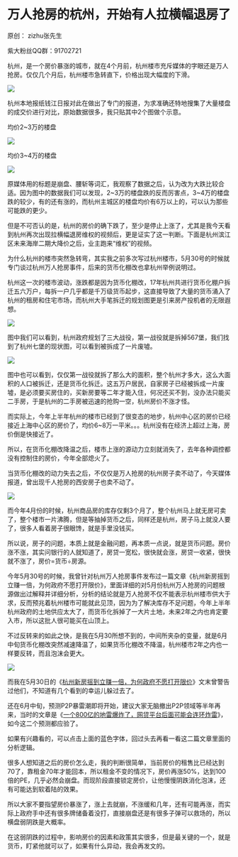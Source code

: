 # 万人抢房的杭州，开始有人拉横幅退房了

原创： zizhu张先生

紫大粉丝QQ群：91702721

杭州，是一个房价暴涨的城市，就在4个月前，杭州楼市充斥媒体的字眼还是万人抢房。仅仅几个月后，杭州楼市急转直下，价格出现大幅度的下滑。  


![](https://upload-images.jianshu.io/upload_images/14971513-abe2bd9eb6716d1d?imageMogr2/auto-orient/strip%7CimageView2/2/w/1240)

杭州本地报纸钱江日报对此在做出了专门的报道，为求准确还特地搜集了大量楼盘的成交价进行对比，原始数据很多，我只贴其中2个图做个示意。

均价2~3万的楼盘  


![](https://upload-images.jianshu.io/upload_images/14971513-ae61cc5d33a57a92?imageMogr2/auto-orient/strip%7CimageView2/2/w/1240)

均价3~4万的楼盘  


![](https://upload-images.jianshu.io/upload_images/14971513-437ddc9829fa69f3?imageMogr2/auto-orient/strip%7CimageView2/2/w/1240)

原媒体用的标题是崩盘、腰斩等词汇，我观察了数据之后，认为改为大跌比较合适。因为图中的数据我们可以发现，2~3万的楼盘跌的反而厉害点，3~4万的楼盘跌的较少，有的还有涨的，而杭州主城区的楼盘均价有6万以上的，可以认为那些可能跌的更少。

但是不可否认的是，杭州的房价的确下跌了，至少是停止上涨了，尤其是我今天看到杭州再次出现拉横幅退房维权的视频后，更是证实了这一判断。下面是杭州滨江区未来海岸二期大降价之后，业主跑来“维权”的视频。

为什么杭州的楼市突然急转弯，其实我之前多次写过杭州楼市，5月30号的时候就专门谈过杭州万人抢房事件，后来的货币化棚改也拿杭州举例说明过。

杭州这一次的楼市波动，涨跌都是因为货币化棚改，17年杭州共进行货币化棚户拆迁五六万户，每拆一户几乎都是千万级货币起步，这直接导致了大量的货币涌入了杭州的租房和住宅市场，而杭州大手笔拆迁的规划图更是引来房产投机者的无限遐想。  


![](https://upload-images.jianshu.io/upload_images/14971513-b8c9b649c2799495?imageMogr2/auto-orient/strip%7CimageView2/2/w/1240)

图中我们可以看到，杭州政府规划了三大战役，第一战役就是拆掉567堡，我们找到了杭州七堡的现状图，可以看到被拆成了一片废墟。  


![](https://upload-images.jianshu.io/upload_images/14971513-dcd8a6f1771e1e6f?imageMogr2/auto-orient/strip%7CimageView2/2/w/1240)

图中也可以看到，仅仅第一战役就拆了那么大的面积，整个杭州才多大，这么大面积的人口被拆迁，还是货币化拆迁。这五万户居民，自家房子已经被拆成一片废墟，是必须要买房住的，买新房要等二年才能入住，何况还买不到，没办法只能买二手房，于是杭州的二手房被迅速的抢购一空，杭州房价不涨才怪。

而实际上，今年上半年杭州的楼市已经到了很变态的地步，杭州中心区的房价已经接近上海中心区的房价了，均价6~8万一平米。。。杭州没有在经济上超过上海，房价倒是快接近了。

所以，在货币化棚改降温之后，楼市上涨的源动力立刻就消失了，去年各种调控都没有控制住的房价，今年全部熄火了。

当货币化棚改的动力失去之后，不仅仅是万人抢房的杭州房子卖不动了，今天媒体报道，曾出现千人抢房的西安房子也卖不动了。  


![](https://upload-images.jianshu.io/upload_images/14971513-0217a8de2c562131?imageMogr2/auto-orient/strip%7CimageView2/2/w/1240)

而今年4月份的时候，杭州商品房的库存仅剩3个月了，整个杭州马上就无房可卖了，整个楼市一片沸腾，但是等抽掉货币之后，同样还是杭州，房子马上就没人要了，很多人看着房子很眼馋，就是手里没钱买。

所以说，房子的问题，本质上就是金融问题，再本质一点说，就是货币问题。房价涨不涨，其实问银行的人就知道了，房贷一宽松，很快就会涨，房贷一收紧，很快就不涨了，房价=货币÷房源。

今年5月30号的时候，我曾针对杭州万人抢房事件发布过一篇文章《杭州新房摇到立赚一倍，为何政府不愿打开限价》，里面详细的对5月份杭州万人抢房的问题根源做出过解释并详细分析，分析的结论就是万人抢房不仅不能表示杭州楼市供大于求，反而预兆着杭州楼市可能就此见顶，因为为了解决库存不足问题，今年上半年杭州政府的土地供应太大了，而货币化拆掉了一大片土地，未来2年之内也肯定要入市，所以这批人很可能买在山顶上。

不过反转来的如此之快，是我在5月30所想不到的，中间所夹杂的变量，就是6月中旬货币化棚改突然减速降温了，如果货币化棚改不降温，杭州楼市2年之内也一样要反转，而且泡沫会更大。  


![](https://upload-images.jianshu.io/upload_images/14971513-bef32135c7e1c64e?imageMogr2/auto-orient/strip%7CimageView2/2/w/1240)

而我在5月30日的《[杭州新房摇到立赚一倍，为何政府不愿打开限价](http://mp.weixin.qq.com/s?__biz=MzAxNDczNTk5MQ==&mid=2651733490&idx=1&sn=4085b8d1d961f7d11ed92df24a271025&chksm=807452eab703dbfc4a18182042906e2f4941bffa0f6e63c71f83cbca36c598752326fa4fd86c&scene=21#wechat_redirect)》文末曾警告过他们，不知道有几个看到的幸运儿躲过去了。

还在6月中旬，预测P2P暴雷潮即将开始，建议大家无脑撤出P2P领域等半年再来，当时的文章是《[一个800亿的地雷爆炸了，网贷平台后面可能会连环炸雷](http://mp.weixin.qq.com/s?__biz=MzAxNDczNTk5MQ==&mid=2651733773&idx=1&sn=47bac3c37906509c6402f951c382b7fd&chksm=80745015b703d903d93a97921ac3e8cb211b0a6285e254d22ab7276eac0c7c2ee36e8a8ca418&scene=21#wechat_redirect)》，如今这二个预测都应验了。

如果有兴趣看的，可以点击上面的蓝色字体，回过头去再看一看这二篇文章里面的分析逻辑。

很多人想知道之后的房价怎么走，我的判断很简单，当前房价的租售比已经达到70了，靠租金70年才能回本，所以租金不变的情况下，房价再涨50%，达到100倍的PE，几乎必然会崩盘。而现阶段直接锁定房价，让他慢慢阴跌消化泡沫，还有可能达到软着陆的效果。

所以大家不要指望房价暴涨了，涨上去就崩，不涨缓和几年，还有可能再涨，而实际上政府手中还有很多牌储备着没打，直接崩盘还是有很多子弹可以救场的，所以横盘弱阴跌是大概率。

在这弱阴跌的过程中，影响房价的因素和政策其实很多，但是最关键的一个，就是货币，盯紧他就可以了，如果有什么异动，我会再发文的。


